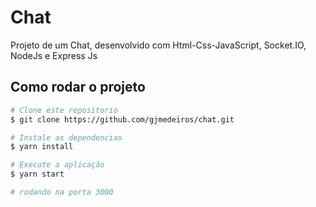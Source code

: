 # Chat

Projeto de um Chat, desenvolvido com Html-Css-JavaScript, Socket.IO, NodeJs e Express Js

## Como rodar o projeto

```bash
# Clone este repositorio
$ git clone https://github.com/gjmedeiros/chat.git

# Instale as dependencias
$ yarn install

# Execute a aplicação
$ yarn start

# rodando na porta 3000
```
